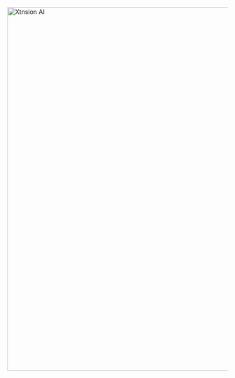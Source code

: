 
<img width="1365" height="833" alt="Xtnsion AI" src="https://github.com/user-attachments/assets/76fecfcc-27ca-449d-8b5a-8e07b151cb46" />
